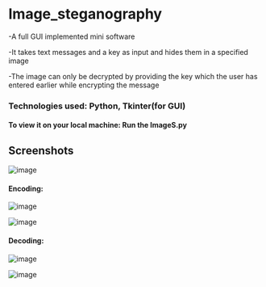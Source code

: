 # Image_steganography
  -A full GUI implemented mini software
  
  -It takes text messages and a key as input and hides them in a specified image
  
  -The image can only be decrypted by providing the key which the user has entered earlier while encrypting the message

### Technologies used: Python, Tkinter(for GUI)
#### To view it on your local machine: Run the ImageS.py
## Screenshots
![image](https://github.com/t4nm4y/Image_steganography/assets/88146479/3611a032-1210-449b-a45b-c65f8c7d5468)

#### Encoding:
![image](https://github.com/t4nm4y/Image_steganography/assets/88146479/967f777e-96fb-4910-9f64-a84f817be3cf)

![image](https://github.com/t4nm4y/Image_steganography/assets/88146479/3047a05a-6c5d-475e-9d6d-8823fcca8bbc)

#### Decoding:
![image](https://github.com/t4nm4y/Image_steganography/assets/88146479/8013f283-de59-4865-879f-5808607779e0)

![image](https://github.com/t4nm4y/Image_steganography/assets/88146479/c9615e31-7354-4d6e-9e65-bb447aec428e)



